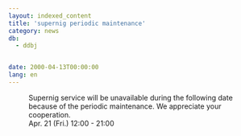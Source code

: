 ```yaml
---
layout: indexed_content
title: 'supernig periodic maintenance'
category: news
db:
  - ddbj


date: 2000-04-13T00:00:00
lang: en
---
```


<dd>Supernig service will be unavailable during the following date because of the periodic maintenance. We appreciate your cooperation.<br>
<dd>Apr. 21 (Fri.) 12:00 - 21:00</dd>
</dd>
